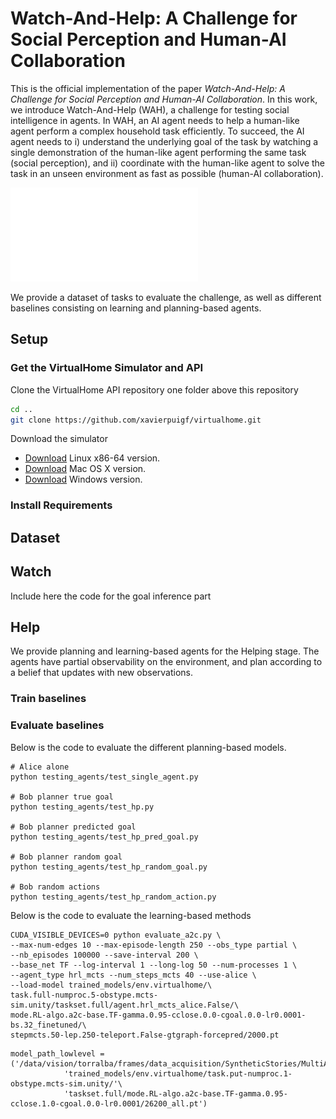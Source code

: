 # Watch-And-Help: A Challenge for Social Perception and Human-AI Collaboration




This is the official implementation of the paper *Watch-And-Help: A Challenge for Social Perception and Human-AI Collaboration*. In this work, we introduce Watch-And-Help (WAH), a challenge for testing social intelligence in agents. In WAH, an AI agent needs to help a human-like agent perform a complex household task efficiently. To succeed, the AI agent needs to i) understand the underlying goal of the task by watching a single demonstration of the human-like agent performing the same task (social perception), and ii) coordinate with the human-like agent to solve the task in an unseen environment as fast as possible (human-AI collaboration).

![](assets/cover_fig_final.pdf)

We provide a dataset of tasks to evaluate the challenge, as well as different baselines consisting on learning and planning-based agents.

## Setup
### Get the VirtualHome Simulator and API
Clone the VirtualHome API repository one folder above this repository

```bash
cd ..
git clone https://github.com/xavierpuigf/virtualhome.git
```

Download the simulator

- [Download](http://virtual-home.org/release/simulator/linux_sim.zip) Linux x86-64 version.
- [Download](http://virtual-home.org/release/simulator/mac_sim.zip) Mac OS X version.
- [Download](http://virtual-home.org/release/simulator/windows_sim.zip) Windows version.

### Install Requirements





## Dataset

## Watch
Include here the code for the goal inference part

## Help
We provide planning and learning-based agents for the Helping stage. The agents have partial observability on the environment, and plan according to a belief that updates with new observations.

### Train baselines


### Evaluate baselines
Below is the code to evaluate the different planning-based models.

```
# Alice alone
python testing_agents/test_single_agent.py

# Bob planner true goal
python testing_agents/test_hp.py

# Bob planner predicted goal
python testing_agents/test_hp_pred_goal.py

# Bob planner random goal
python testing_agents/test_hp_random_goal.py

# Bob random actions
python testing_agents/test_hp_random_action.py
```

Below is the code to evaluate the learning-based methods

```
CUDA_VISIBLE_DEVICES=0 python evaluate_a2c.py \
--max-num-edges 10 --max-episode-length 250 --obs_type partial \
--nb_episodes 100000 --save-interval 200 \
--base_net TF --log-interval 1 --long-log 50 --num-processes 1 \
--agent_type hrl_mcts --num_steps_mcts 40 --use-alice \
--load-model trained_models/env.virtualhome/\
task.full-numproc.5-obstype.mcts-sim.unity/taskset.full/agent.hrl_mcts_alice.False/\
mode.RL-algo.a2c-base.TF-gamma.0.95-cclose.0.0-cgoal.0.0-lr0.0001-bs.32_finetuned/\
stepmcts.50-lep.250-teleport.False-gtgraph-forcepred/2000.pt

```

```
model_path_lowlevel = ('/data/vision/torralba/frames/data_acquisition/SyntheticStories/MultiAgent/tshu/vh_multiagent_models/'
            'trained_models/env.virtualhome/task.put-numproc.1-obstype.mcts-sim.unity/'\
            'taskset.full/mode.RL-algo.a2c-base.TF-gamma.0.95-cclose.1.0-cgoal.0.0-lr0.0001/26200_all.pt')
```